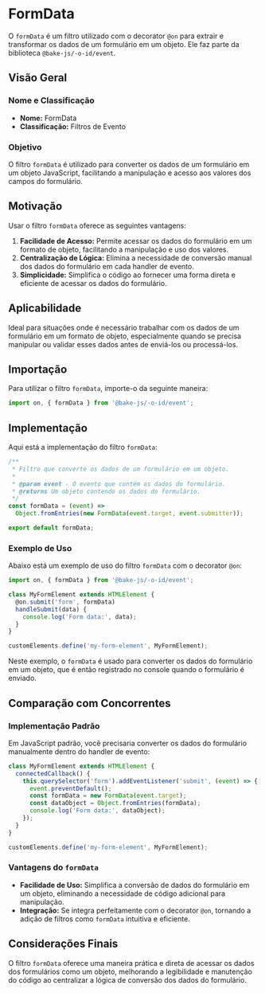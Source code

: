 # FormData

O `formData` é um filtro utilizado com o decorator `@on` para extrair e transformar os dados de um formulário em um objeto. Ele faz parte da biblioteca `@bake-js/-o-id/event`.

## Visão Geral

### Nome e Classificação

- **Nome:** FormData
- **Classificação:** Filtros de Evento

### Objetivo

O filtro `formData` é utilizado para converter os dados de um formulário em um objeto JavaScript, facilitando a manipulação e acesso aos valores dos campos do formulário.

## Motivação

Usar o filtro `formData` oferece as seguintes vantagens:

1. **Facilidade de Acesso:** Permite acessar os dados do formulário em um formato de objeto, facilitando a manipulação e uso dos valores.
2. **Centralização de Lógica:** Elimina a necessidade de conversão manual dos dados do formulário em cada handler de evento.
3. **Simplicidade:** Simplifica o código ao fornecer uma forma direta e eficiente de acessar os dados do formulário.

## Aplicabilidade

Ideal para situações onde é necessário trabalhar com os dados de um formulário em um formato de objeto, especialmente quando se precisa manipular ou validar esses dados antes de enviá-los ou processá-los.

## Importação

Para utilizar o filtro `formData`, importe-o da seguinte maneira:

```javascript
import on, { formData } from '@bake-js/-o-id/event';
```

## Implementação

Aqui está a implementação do filtro `formData`:

```javascript
/**
 * Filtro que converte os dados de um formulário em um objeto.
 *
 * @param event - O evento que contém os dados do formulário.
 * @returns Um objeto contendo os dados do formulário.
 */
const formData = (event) =>
  Object.fromEntries(new FormData(event.target, event.submitter));

export default formData;
```

### Exemplo de Uso

Abaixo está um exemplo de uso do filtro `formData` com o decorator `@on`:

```javascript
import on, { formData } from '@bake-js/-o-id/event';

class MyFormElement extends HTMLElement {
  @on.submit('form', formData)
  handleSubmit(data) {
    console.log('Form data:', data);
  }
}

customElements.define('my-form-element', MyFormElement);
```

Neste exemplo, o `formData` é usado para converter os dados do formulário em um objeto, que é então registrado no console quando o formulário é enviado.

## Comparação com Concorrentes

### Implementação Padrão

Em JavaScript padrão, você precisaria converter os dados do formulário manualmente dentro do handler de evento:

```javascript
class MyFormElement extends HTMLElement {
  connectedCallback() {
    this.querySelector('form').addEventListener('submit', (event) => {
      event.preventDefault();
      const formData = new FormData(event.target);
      const dataObject = Object.fromEntries(formData);
      console.log('Form data:', dataObject);
    });
  }
}

customElements.define('my-form-element', MyFormElement);
```

### Vantagens do `formData`

- **Facilidade de Uso:** Simplifica a conversão de dados do formulário em um objeto, eliminando a necessidade de código adicional para manipulação.
- **Integração:** Se integra perfeitamente com o decorator `@on`, tornando a adição de filtros como `formData` intuitiva e eficiente.

## Considerações Finais

O filtro `formData` oferece uma maneira prática e direta de acessar os dados dos formulários como um objeto, melhorando a legibilidade e manutenção do código ao centralizar a lógica de conversão dos dados do formulário.
